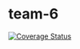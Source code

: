 # team-6

[![Coverage Status](https://coveralls.io/repos/github/csci-499-fa22/team-6/badge.svg?t=peR2PP)](https://coveralls.io/github/csci-499-fa22/team-6)
